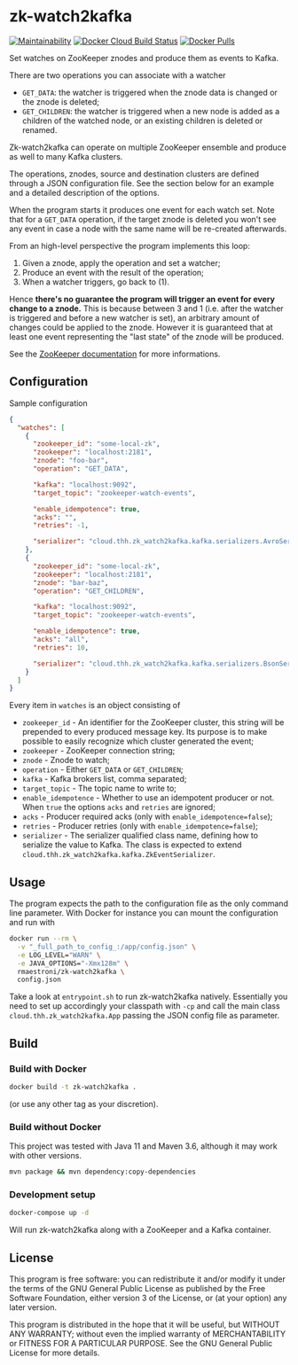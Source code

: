 # zk-watch2kafka

[![Maintainability](https://api.codeclimate.com/v1/badges/a4dbb590796b1cec7f93/maintainability)](https://codeclimate.com/github/rmaestroni/zk-watch2kafka/maintainability)
[![Docker Cloud Build Status](https://img.shields.io/docker/cloud/build/rmaestroni/zk-watch2kafka.svg)](https://hub.docker.com/r/rmaestroni/zk-watch2kafka)
[![Docker Pulls](https://img.shields.io/docker/pulls/rmaestroni/zk-watch2kafka.svg)](https://hub.docker.com/r/rmaestroni/zk-watch2kafka)

Set watches on ZooKeeper znodes and produce them as events to Kafka.

There are two operations you can associate with a watcher

  * `GET_DATA`: the watcher is triggered when the znode data is changed or the
    znode is deleted;
  * `GET_CHILDREN`: the watcher is triggered when a new node is added as a children
    of the watched node, or an existing children is deleted or renamed.

Zk-watch2kafka can operate on multiple ZooKeeper ensemble and produce as well
to many Kafka clusters.

The operations, znodes, source and destination clusters are defined through a JSON
configuration file. See the section below for an example and a detailed description
of the options.

When the program starts it produces one event for each watch set. Note that for a
`GET_DATA` operation, if the target znode is deleted you won't see any event in
case a node with the same name will be re-created afterwards.

From an high-level perspective the program implements this loop:

  1. Given a znode, apply the operation and set a watcher;
  2. Produce an event with the result of the operation;
  3. When a watcher triggers, go back to (1).

Hence **there's no guarantee the program will trigger an event for every change to a
znode.** This is because between 3 and 1 (i.e. after the watcher is triggered
and before a new watcher is set), an arbitrary amount of changes could be applied
to the znode. However it is guaranteed that at least one event representing the
"last state" of the znode will be produced.

See the [ZooKeeper documentation](http://zookeeper.apache.org/doc/r3.4.14/zookeeperProgrammers.html#sc_zkDataMode_watches)
for more informations.

## Configuration

Sample configuration

```json
{
  "watches": [
    {
      "zookeeper_id": "some-local-zk",
      "zookeeper": "localhost:2181",
      "znode": "foo-bar",
      "operation": "GET_DATA",

      "kafka": "localhost:9092",
      "target_topic": "zookeeper-watch-events",

      "enable_idempotence": true,
      "acks": "",
      "retries": -1,

      "serializer": "cloud.thh.zk_watch2kafka.kafka.serializers.AvroSerializer"
    },
    {
      "zookeeper_id": "some-local-zk",
      "zookeeper": "localhost:2181",
      "znode": "bar-baz",
      "operation": "GET_CHILDREN",

      "kafka": "localhost:9092",
      "target_topic": "zookeeper-watch-events",

      "enable_idempotence": true,
      "acks": "all",
      "retries": 10,

      "serializer": "cloud.thh.zk_watch2kafka.kafka.serializers.BsonSerializer"
    }
  ]
}
```

Every item in `watches` is an object consisting of

  * `zookeeper_id` - An identifier for the ZooKeeper cluster, this string
    will be prepended to every produced message key. Its purpose is to make
    possible to easily recognize which cluster generated the event;
  * `zookeeper` - ZooKeeper connection string;
  * `znode` - Znode to watch;
  * `operation` - Either `GET_DATA` or `GET_CHILDREN`;
  * `kafka` - Kafka brokers list, comma separated;
  * `target_topic` - The topic name to write to;
  * `enable_idempotence` - Whether to use an idempotent producer or not.
    When `true` the options `acks` and `retries` are ignored;
  * `acks` - Producer required acks (only with `enable_idempotence=false`);
  * `retries` - Producer retries (only with `enable_idempotence=false`);
  * `serializer` - The serializer qualified class name, defining how to serialize
    the value to Kafka. The class is expected to extend
    `cloud.thh.zk_watch2kafka.kafka.ZkEventSerializer`.

## Usage

The program expects the path to the configuration file as the only command line
parameter. With Docker for instance you can mount the configuration and run with

```bash
docker run --rm \
  -v "_full_path_to_config_:/app/config.json" \
  -e LOG_LEVEL="WARN" \
  -e JAVA_OPTIONS="-Xmx128m" \
  rmaestroni/zk-watch2kafka \
  config.json
```

Take a look at `entrypoint.sh` to run zk-watch2kafka natively. Essentially
you need to set up accordingly your classpath with `-cp` and call the main class
`cloud.thh.zk_watch2kafka.App` passing the JSON config file as parameter.

## Build

### Build with Docker

```bash
docker build -t zk-watch2kafka .
```

(or use any other tag as your discretion).

### Build without Docker

This project was tested with Java 11 and Maven 3.6, although it may work with
other versions.

```bash
mvn package && mvn dependency:copy-dependencies
```

### Development setup

```bash
docker-compose up -d
```

Will run zk-watch2kafka along with a ZooKeeper and a Kafka container.

## License

This program is free software: you can redistribute it and/or modify
it under the terms of the GNU General Public License as published by
the Free Software Foundation, either version 3 of the License, or
(at your option) any later version.

This program is distributed in the hope that it will be useful,
but WITHOUT ANY WARRANTY; without even the implied warranty of
MERCHANTABILITY or FITNESS FOR A PARTICULAR PURPOSE.  See the
GNU General Public License for more details.

